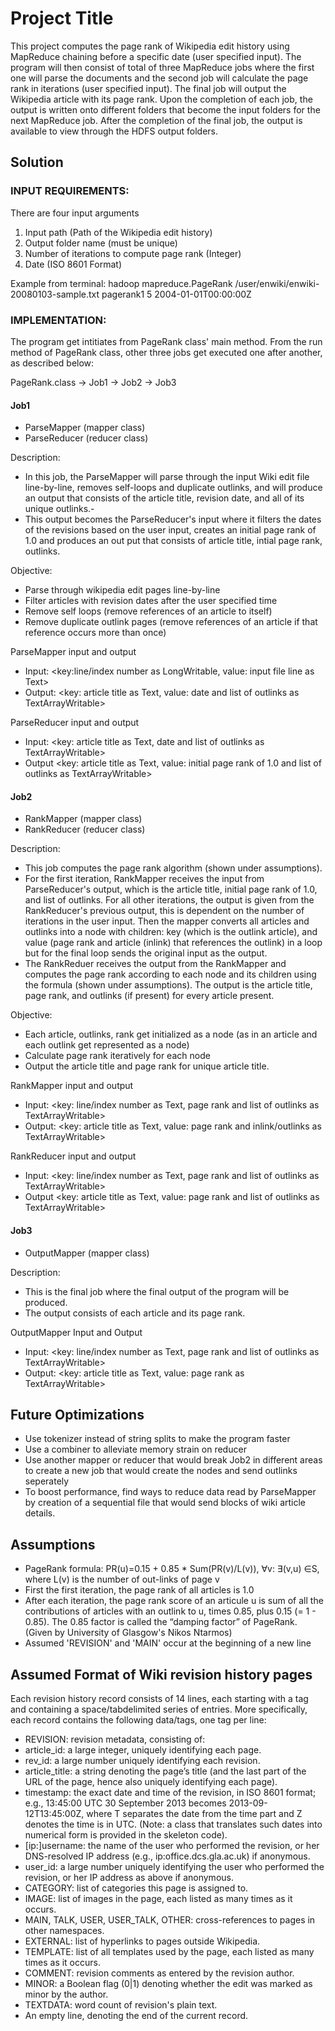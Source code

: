 # Project Title

This project computes the page rank of Wikipedia edit history using MapReduce chaining before a specific date (user specified input).
The program will then consist of total of three MapReduce jobs where the first one will parse the documents and the second job will calculate the page rank in iterations (user specified input). The final job will output the Wikipedia article with its page rank. Upon the completion of each job, the output is written onto different folders that become the input folders for the next MapReduce job. After the completion of the final job, the output is available to view through the HDFS output folders.

## Solution

### INPUT REQUIREMENTS:
There are four input arguments 
1. Input path (Path of the Wikipedia edit history)
2. Output folder name (must be unique)
3. Number of iterations to compute page rank (Integer)
4. Date (ISO 8601 Format)

Example from terminal: hadoop mapreduce.PageRank /user/enwiki/enwiki-20080103-sample.txt pagerank1 5 2004-01-01T00:00:00Z

### IMPLEMENTATION:

The program get intitiates from PageRank class' main method. From the run method of PageRank class, other three jobs get executed one after another, as described below:

PageRank.class -> Job1 -> Job2 -> Job3

#### Job1 
- ParseMapper (mapper class)
- ParseReducer (reducer class)

Description:
- In this job, the ParseMapper will parse through the input Wiki edit file line-by-line, removes self-loops and duplicate outlinks, and will produce an output that consists of the article title, revision date, and all of its unique outlinks.- 
- This output becomes the ParseReducer's input where it filters the dates of the revisions based on the user input, creates an initial page rank of 1.0 and produces an out put that consists of article title, intial page rank, outlinks.

Objective:
- Parse through wikipedia edit pages line-by-line
- Filter articles with revision dates after the user specified time
- Remove self loops (remove references of an article to itself)
- Remove duplicate outlink pages (remove references of an article if that reference occurs more than once)

ParseMapper input and output
- Input: <key:line/index number as LongWritable, value: input file line as Text>
- Output: <key: article title as Text, value: date and list of outlinks as TextArrayWritable>

ParseReducer input and output
- Input: <key: article title as Text, date and list of outlinks as TextArrayWritable>
- Output <key: article title as Text, value: initial page rank of 1.0 and list of outlinks as TextArrayWritable>

#### Job2
- RankMapper (mapper class)
- RankReducer (reducer class)

Description:
- This job computes the page rank algorithm (shown under assumptions). 
- For the first iteration, RankMapper receives the input from ParseReducer's output, which is the article title, initial page rank of 1.0, and list of outlinks. For all other iterations, the output is given from the RankReducer's previous output, this is dependent on the number of iterations in the user input. Then the mapper converts all articles and outlinks into a node with children: key (which is the outlink article), and value (page rank and article (inlink) that references the outlink) in a loop but for the final loop sends the original input as the output. 
- The RankReduer receives the output from the RankMapper and computes the page rank according to each node and its children using the formula (shown under assumptions). The output is the article title, page rank, and outlinks (if present) for every article present.

Objective:
- Each article, outlinks, rank get initialized as a node (as in an article and each outlink get represented as a node)
- Calculate page rank iteratively for each node
- Output the article title and page rank for unique article title.

RankMapper input and output
- Input: <key: line/index number as Text, page rank and list of outlinks as TextArrayWritable>
- Output: <key: article title as Text, value: page rank and inlink/outlinks as TextArrayWritable>

RankReducer input and output
- Input: <key: line/index number as Text, page rank and list of outlinks as TextArrayWritable>
- Output <key: article title as Text, value: page rank and list of outlinks as TextArrayWritable>

#### Job3
- OutputMapper (mapper class)

Description:
- This is the final job where the final output of the program will be produced. 
- The output consists of each article and its page rank.

OutputMapper Input and Output
- Input: <key: line/index number as Text, page rank and list of outlinks as TextArrayWritable>
- Output: <key: article title as Text, value: page rank as TextArrayWritable>


## Future Optimizations
- Use tokenizer instead of string splits to make the program faster
- Use a combiner to alleviate memory strain on reducer
- Use another mapper or reducer that would break Job2 in different areas to create a new job that would create the nodes and send outlinks seperately
- To boost performance, find ways to reduce data read by ParseMapper by creation of a sequential file that would send blocks of wiki article details.

## Assumptions

- PageRank formula: PR(u)=0.15 + 0.85 * Sum(PR(v)/L(v)), ∀v: ∃(v,u) ∈S, where L(v) is the number of out-links of page v
- First the first iteration, the page rank of all articles is 1.0
- After each iteration, the page rank score of an articule u  is sum of all the contributions of articles with an outlink to u, times 0.85, plus 0.15 (= 1 - 0.85). The 0.85 factor is called the “damping factor” of PageRank. (Given by University of Glasgow's Nikos Ntarmos)
- Assumed 'REVISION' and 'MAIN' occur at the beginning of a new line

## Assumed Format of Wiki revision history pages

Each revision history record consists of 14 lines, each starting with a tag and containing a space/tabdelimited series of entries. More specifically, each record contains the following data/tags, one tag
per line:
- REVISION: revision metadata, consisting of:
- article_id: a large integer, uniquely identifying each page.
- rev_id: a large number uniquely identifying each revision.
- article_title: a string denoting the page’s title (and the last part of the URL of the
page, hence also uniquely identifying each page).
- timestamp: the exact date and time of the revision, in ISO 8601 format; e.g., 13:45:00
UTC 30 September 2013 becomes 2013-09-12T13:45:00Z, where T separates the
date from the time part and Z denotes the time is in UTC. (Note: a class that translates
such dates into numerical form is provided in the skeleton code).
- [ip:]username: the name of the user who performed the revision, or her DNS-resolved
IP address (e.g., ip:office.dcs.gla.ac.uk) if anonymous.
- user_id: a large number uniquely identifying the user who performed the revision, or
her IP address as above if anonymous.
- CATEGORY: list of categories this page is assigned to.
- IMAGE: list of images in the page, each listed as many times as it occurs.
- MAIN, TALK, USER, USER_TALK, OTHER: cross-references to pages in other namespaces.
- EXTERNAL: list of hyperlinks to pages outside Wikipedia.
- TEMPLATE: list of all templates used by the page, each listed as many times as it occurs.
- COMMENT: revision comments as entered by the revision author.
- MINOR: a Boolean flag (0|1) denoting whether the edit was marked as minor by the author.
- TEXTDATA: word count of revision's plain text.
- An empty line, denoting the end of the current record. 


